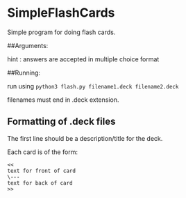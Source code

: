# SimpleFlashCards
Simple program for doing flash cards.

##Arguments:

hint : answers are accepted in multiple choice format

##Running:

run using ```python3 flash.py filename1.deck filename2.deck ```

filenames must end in .deck extension.

## Formatting of .deck files

The first line should be a description/title for the deck.

Each card is of the form:

```
<<
text for front of card
\---
text for back of card
>>

```


